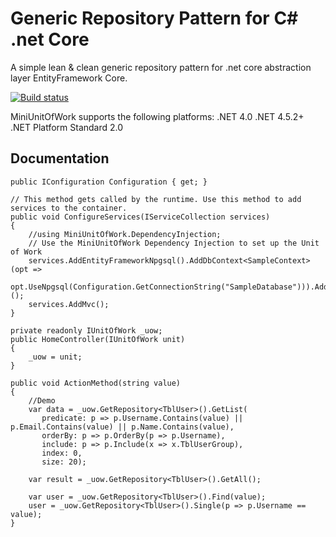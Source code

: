 # Generic Repository Pattern for C# .net Core

A simple lean & clean generic repository pattern for .net core  abstraction layer EntityFramework Core.

[![Build status](https://ci.appveyor.com/api/projects/status/kju8o0abk7yiep22/branch/master?svg=true)](https://ci.appveyor.com/project/canhhungit/miniunitofwork/branch/master)

MiniUnitOfWork supports the following platforms:
.NET 4.0
.NET 4.5.2+
.NET Platform Standard 2.0

## Documentation 


    public IConfiguration Configuration { get; }

    // This method gets called by the runtime. Use this method to add services to the container.
    public void ConfigureServices(IServiceCollection services)
    {
    	//using MiniUnitOfWork.DependencyInjection;
        // Use the MiniUnitOfWork Dependency Injection to set up the Unit of Work
        services.AddEntityFrameworkNpgsql().AddDbContext<SampleContext>(opt =>
            opt.UseNpgsql(Configuration.GetConnectionString("SampleDatabase"))).AddUnitOfWork<SampleContext>();
        services.AddMvc();
    }

    private readonly IUnitOfWork _uow;
    public HomeController(IUnitOfWork unit)
    {
        _uow = unit;
    }

    public void ActionMethod(string value)
    {
        //Demo
        var data = _uow.GetRepository<TblUser>().GetList(
           predicate: p => p.Username.Contains(value) || p.Email.Contains(value) || p.Name.Contains(value),
           orderBy: p => p.OrderBy(p => p.Username),
           include: p => p.Include(x => x.TblUserGroup),
           index: 0,
           size: 20);

        var result = _uow.GetRepository<TblUser>().GetAll();

        var user = _uow.GetRepository<TblUser>().Find(value);
        user = _uow.GetRepository<TblUser>().Single(p => p.Username == value);
    }


	
	
	
	
	
	
